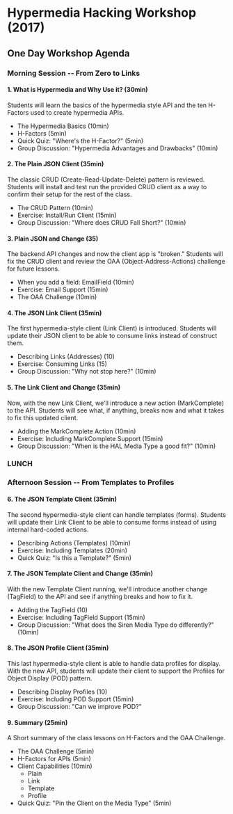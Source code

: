 # Hypermedia Hacking Workshop (2017)

## One Day Workshop Agenda 

### Morning Session -- From Zero to Links

#### 1. What is Hypermedia and Why Use it? (30min)
Students will learn the basics of the hypermedia style API and the ten H-Factors used to create hypermedia APIs.

 * The Hypermedia Basics (10min)
 * H-Factors (5min)
 * Quick Quiz: "Where's the H-Factor?" (5min)
 * Group Discussion: "Hypermedia Advantages and Drawbacks" (10min)

#### 2. The Plain JSON Client (35min)
The classic CRUD (Create-Read-Update-Delete) pattern is reviewed. Students will install and test run the provided CRUD client as a way to confirm their setup for the rest of the class.

 * The CRUD Pattern (10min)
 * Exercise: Install/Run Client (15min)
 * Group Discussion: "Where does CRUD Fall Short?" (10min)

#### 3. Plain JSON and Change (35)
The backend API changes and now the client app is "broken." Students will fix the CRUD client and review the OAA (Object-Address-Actions) challenge for future lessons.

 * When you add a field: EmailField (10min)
 * Exercise: Email Support (15min)
 * The OAA Challenge (10min)


#### 4. The JSON Link Client (35min)
The first hypermedia-style client (Link Client) is introduced. Students will update their JSON client to be able to consume links instead of construct them.

 * Describing Links (Addresses) (10)
 * Exercise: Consuming Links (15)
 * Group Discussion: "Why not stop here?" (10min)


#### 5. The Link Client and Change (35min)
Now, with the new Link Client, we'll introduce a new action (MarkComplete) to the API. Students will see what, if anything, breaks now and what it takes to fix this updated client.

 * Adding the MarkComplete Action (10min)
 * Exercise: Including MarkComplete Support (15min)
 * Group Discussion: "When is the HAL Media Type a good fit?" (10min)

### LUNCH

### Afternoon Session -- From Templates to Profiles

#### 6. The JSON Template Client (35min)
The second hypermedia-style client can handle templates (forms). Students will update their Link Client to be able to consume forms instead of using internal hard-coded actions.

 * Describing Actions (Templates) (10min)
 * Exercise: Including Templates (20min)
 * Quick Quiz: "Is this a Template?" (5min)

#### 7. The JSON Template Client and Change (35min)
With the new Template Client running, we'll introduce another change (TagField) to the API and see if anything breaks and how to fix it.

 * Adding the TagField (10)
 * Exercise: Including TagField Support (15min)
 * Group Discussion: "What does the Siren Media Type do differently?" (10min)

#### 8. The JSON Profile Client (35min)
This last hypermedia-style client is able to handle data profiles for display. With the new API, students will update their client to support the Profiles for Object Display (POD) pattern.

 * Describing Display Profiles (10)
 * Exercise: Including POD Support (15min)
 * Group Discussion: "Can we improve POD?"

#### 9. Summary (25min)
A Short summary of the class lessons on H-Factors and the OAA Challenge.

 * The OAA Challenge (5min)
 * H-Factors for APIs (5min)
 * Client Capabilities (10min)
   * Plain
   * Link
   * Template
   * Profile
 * Quick Quiz: "Pin the Client on the Media Type" (5min)


